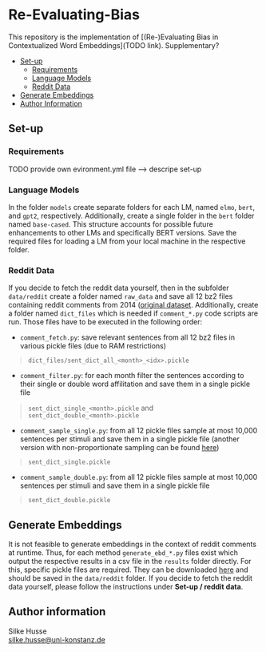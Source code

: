 # Re-Evaluating-Bias
This repository is the implementation of [(Re-)Evaluating Bias in Contextualized Word Embeddings](TODO link).
Supplementary?

- [Set-up](#setup)
  - [Requirements](#reqs)
  - [Language Models](#models)
  - [Reddit Data](#reddit)
- [Generate Embeddings](#embeds)
- [Author Information](#author) 

<a name="setup"></a>
## Set-up

<a name="reqs"></a>
### Requirements
TODO provide own evironment.yml file --> descripe set-up

<a name="models"></a>
### Language Models
In the folder `models` create separate folders for each LM, named `elmo`, `bert`, and `gpt2`, respectively. Additionally, create a single folder in the `bert` folder named `base-cased`. This structure accounts for possible future enhancements to other LMs and specifically BERT versions. Save the required files for loading a LM from your local machine in the respective folder. 

<a name="reddit"></a>
### Reddit Data
If you decide to fetch the reddit data yourself, then in the subfolder `data/reddit` create a folder named `raw_data` and save all 12 bz2 files containing reddit comments from 2014 ([original dataset](https://files.pushshift.io/reddit/comments/). Additionally, create a folder named `dict_files` which is needed if `comment_*.py` code scripts are run. Those files have to be executed in the following order:
- `comment_fetch.py`: save relevant sentences from all 12 bz2 files in various pickle files (due to RAM restrictions)

> `dict_files/sent_dict_all_<month>_<idx>.pickle` <br />
- `comment_filter.py`: for each month filter the sentences according to their single or double word affilitation and save them in a single pickle file

> `sent_dict_single_<month>.pickle` and `sent_dict_double_<month>.pickle` <br />
- `comment_sample_single.py`: from all 12 pickle files sample at most 10,000 sentences per stimuli and save them in a single pickle file (another version with non-proportionate sampling can be found [here](https://www.kaggle.com/code/silkehusse/ceat-comment-sample-single))

> `sent_dict_single.pickle` <br />
- `comment_sample_double.py`: from all 12 pickle files sample at most 10,000 sentences per stimuli and save them in a single pickle file

> `sent_dict_double.pickle` <br />

<a name="embeds"></a>
## Generate Embeddings
It is not feasible to generate embeddings in the context of reddit comments at runtime. Thus, for each method `generate_ebd_*.py` files exist which output the respective results in a csv file in the `results` folder directly. For this, specific pickle files are required. They can be downloaded [here](https://www.kaggle.com/datasets/silkehusse/ceat-dict-files) and should be saved in the `data/reddit` folder. If you decide to fetch the reddit data yourself, please follow the instructions under **Set-up / reddit data**. 

<a name="author"></a>
## Author information
Silke Husse <br />
silke.husse@uni-konstanz.de
